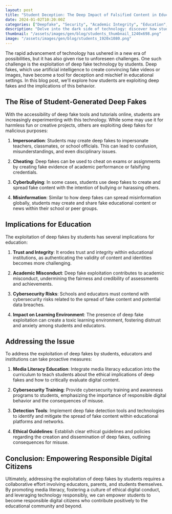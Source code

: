 ```yaml
---
layout: post
title: "Student Deception: The Deep Impact of Falsified Content in Education"
date: 2024-01-02T10:20:00Z
categories: ["Deepfake", "Security", "Academic Integrity", "Education", "Educators"]
description: "Delve into the dark side of technology: discover how students exploit deep fakes for impersonation, cheating, cyberbullying, and misinformation, impacting trust and integrity in education."
thumbnail: "/assets/images/gen/blog/students_thumbnail_1240x698.png"
image: "/assets/images/gen/blog/students_1920x1080.png"
---
```


The rapid advancement of technology has ushered in a new era of possibilities, but it has also given rise to unforeseen challenges. One such challenge is the exploitation of deep fake technology by students. Deep fakes, which use artificial intelligence to create convincing fake videos or images, have become a tool for deception and mischief in educational settings. In this blog post, we'll explore how students are exploiting deep fakes and the implications of this behavior.

## The Rise of Student-Generated Deep Fakes

With the accessibility of deep fake tools and tutorials online, students are increasingly experimenting with this technology. While some may use it for harmless fun or creative projects, others are exploiting deep fakes for malicious purposes:

1. **Impersonation**: Students may create deep fakes to impersonate teachers, classmates, or school officials. This can lead to confusion, misunderstandings, and even disciplinary issues.

2. **Cheating**: Deep fakes can be used to cheat on exams or assignments by creating fake evidence of academic performance or falsifying credentials.

3. **Cyberbullying**: In some cases, students use deep fakes to create and spread fake content with the intention of bullying or harassing others.

4. **Misinformation**: Similar to how deep fakes can spread misinformation globally, students may create and share fake educational content or news within their school or peer groups.

## Implications for Education

The exploitation of deep fakes by students has several implications for education:

1. **Trust and Integrity**: It erodes trust and integrity within educational institutions, as authenticating the validity of content and identities becomes more challenging.

2. **Academic Misconduct**: Deep fake exploitation contributes to academic misconduct, undermining the fairness and credibility of assessments and achievements.

3. **Cybersecurity Risks**: Schools and educators must contend with cybersecurity risks related to the spread of fake content and potential data breaches.

4. **Impact on Learning Environment**: The presence of deep fake exploitation can create a toxic learning environment, fostering distrust and anxiety among students and educators.

## Addressing the Issue

To address the exploitation of deep fakes by students, educators and institutions can take proactive measures:

1. **Media Literacy Education**: Integrate media literacy education into the curriculum to teach students about the ethical implications of deep fakes and how to critically evaluate digital content.

2. **Cybersecurity Training**: Provide cybersecurity training and awareness programs to students, emphasizing the importance of responsible digital behavior and the consequences of misuse.

3. **Detection Tools**: Implement deep fake detection tools and technologies to identify and mitigate the spread of fake content within educational platforms and networks.

4. **Ethical Guidelines**: Establish clear ethical guidelines and policies regarding the creation and dissemination of deep fakes, outlining consequences for misuse.

## Conclusion: Empowering Responsible Digital Citizens

Ultimately, addressing the exploitation of deep fakes by students requires a collaborative effort involving educators, parents, and students themselves. By promoting media literacy, fostering a culture of ethical digital conduct, and leveraging technology responsibly, we can empower students to become responsible digital citizens who contribute positively to the educational community and beyond.